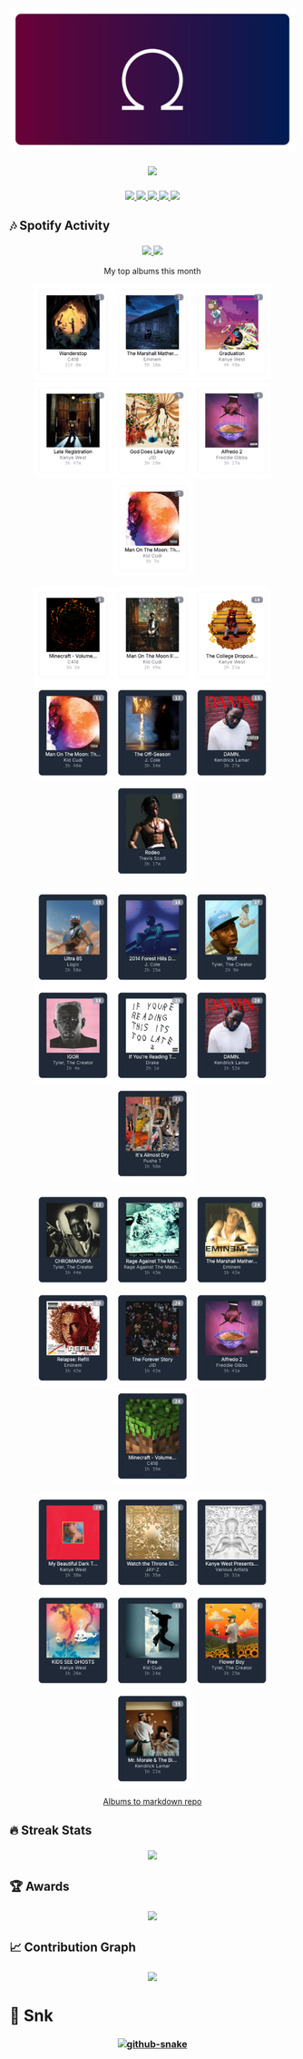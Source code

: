 <!-- Thanks to vaaski for the SVG frame and inspiration -->
<h3 align="center">
  <a href="https://github.com/vaaski/vaaski">
    <!-- ts school Chromebook so ass this SVG lags it wtf 😭😭😭 -->
    <img src="https://raw.githubusercontent.com/om3ga6400/om3ga6400/refs/heads/main/assets/banner.svg">
  </a>
</h3>

<!-- Goofy view counter using journey-ad's Moe Counter. Might remove because it’s somewhat suggestive, but idk ¯\_(ツ)_/¯ -->
<h3 align="center">
  <a href="https://github.com/journey-ad/Moe-Counter">
    <img src="https://count.getloli.com/@om3ga6400?name=om3ga6400&theme=rule34&scale=1.5">
  </a>
</h3>

<!-- Bunch of shields.io and shields.io style badges -->
<h3 align="center">
  <!-- Another view counter; this one is in the shields.io style, made by antonkomarev and breaks occasionally -->
  <a href="https://github.com/antonkomarev/github-profile-views-counter/">
    <img src="https://komarev.com/ghpvc/?username=om3ga6400">
  </a>
  <!-- shields.io badge that shows how many stars I have on all my repos combined; links to shields.io -->
  <a href="https://shields.io/">
    <img src="https://img.shields.io/github/stars/om3ga6400?style=fflat-square&color=yellow&logo=github">
  </a>
  <!-- shields.io badge that shows how many followers I have; links to my followers page -->
  <a href="https://github.com/om3ga6400?tab=followers">
    <img src="https://img.shields.io/github/followers/om3ga6400?style=fflat-square&logo=github">
  </a>
  <!-- shields.io badge that shows what license I have on this repo; links to the license as raw text -->
  <a href="https://raw.githubusercontent.com/om3ga6400/om3ga6400/refs/heads/main/LICENSE">
    <img src="https://img.shields.io/github/license/om3ga6400/om3ga6400">
  </a>
  <!-- Very cool shields.io style badge using discord-md-badge by gitlimes, shows when I’m active on Discord. LIMES ARE NOT PINK -->
  <a href="https://github.com/gitlimes/discord-md-badge/">
    <img src="https://dcbadge.limes.pink/api/shield/1232072032590758069?style=fflat-square">
  </a>
</h3>

## 🎶 Spotify Activity

<h3 align="center">
  <a href="https://github.com/kittinan/spotify-github-profile/">
    <img src="https://spotify-github-profile.kittinanx.com/api/view?uid=317acg6cjueru456j7s6tsnejlle&cover_image=true&theme=novatorem&show_offline=true">
  </a>
  <a href="https://github.com/YungBricoCoop/statsfm-card">
    <img src="https://card.elwan.ch/?username=om3ga6400&type=artists&y_offset=0&height=120&width=450&spacing=10&g_start=0d1117&g_stop=0d1117">
  </a>
</h3>

<p align="center">My top albums this month</p>
 
<!-- STATSFM START -->

<p align="center"><a href="https://open.spotify.com/album/051vvnKIC9VaY8vw4R2s0y" target="_blank" rel="noopener noreferrer"><img src="statsfm_svgs/1.svg" alt="Album #1" width="140" height="170" /></a><a href="#" target="_blank" rel="noopener noreferrer"><img src="statsfm_svgs/2.svg" alt="Album #2" width="140" height="170" /></a><a href="https://open.spotify.com/album/4SZko61aMnmgvNhfhgTuD3" target="_blank" rel="noopener noreferrer"><img src="statsfm_svgs/3.svg" alt="Album #3" width="140" height="170" /></a><a href="https://open.spotify.com/album/1Lt8ADtFWXost5wFYbr6oS" target="_blank" rel="noopener noreferrer"><img src="statsfm_svgs/4.svg" alt="Album #4" width="140" height="170" /></a><a href="#" target="_blank" rel="noopener noreferrer"><img src="statsfm_svgs/5.svg" alt="Album #5" width="140" height="170" /></a><a href="#" target="_blank" rel="noopener noreferrer"><img src="statsfm_svgs/6.svg" alt="Album #6" width="140" height="170" /></a><a href="https://open.spotify.com/album/2S8AWAM0nxyFy66YnUfIs3" target="_blank" rel="noopener noreferrer"><img src="statsfm_svgs/7.svg" alt="Album #7" width="140" height="170" /></a></p>
<p align="center"><a href="https://open.spotify.com/album/1NRRN5RWwfuLmQdjshz0L7" target="_blank" rel="noopener noreferrer"><img src="statsfm_svgs/8.svg" alt="Album #8" width="140" height="170" /></a><a href="https://open.spotify.com/album/3WFTGIO6E3Xh4paEOBY9OU" target="_blank" rel="noopener noreferrer"><img src="statsfm_svgs/9.svg" alt="Album #9" width="140" height="170" /></a><a href="https://open.spotify.com/album/7CYDRyFCKtAYJBSpfovLyX" target="_blank" rel="noopener noreferrer"><img src="statsfm_svgs/10.svg" alt="Album #10" width="140" height="170" /></a><a href="https://open.spotify.com/album/4PWBTB6NYSKQwfo79I3prg" target="_blank" rel="noopener noreferrer"><img src="statsfm_svgs/11.svg" alt="Album #11" width="140" height="170" /></a><a href="#" target="_blank" rel="noopener noreferrer"><img src="statsfm_svgs/12.svg" alt="Album #12" width="140" height="170" /></a><a href="https://open.spotify.com/album/0InO6eGRL47KErEYEoc2rP" target="_blank" rel="noopener noreferrer"><img src="statsfm_svgs/13.svg" alt="Album #13" width="140" height="170" /></a><a href="https://open.spotify.com/album/0XTAmejG8F97wF5MWoVbaY" target="_blank" rel="noopener noreferrer"><img src="statsfm_svgs/14.svg" alt="Album #14" width="140" height="170" /></a></p>
<p align="center"><a href="https://open.spotify.com/album/19bQiwEKhXUBJWY6oV3KZk" target="_blank" rel="noopener noreferrer"><img src="statsfm_svgs/15.svg" alt="Album #15" width="140" height="170" /></a><a href="https://open.spotify.com/album/2fSAC0ZiYnwKfzLEvyaMm8" target="_blank" rel="noopener noreferrer"><img src="statsfm_svgs/16.svg" alt="Album #16" width="140" height="170" /></a><a href="https://open.spotify.com/album/40QTqOBBxCEIQlLNdSjFQB" target="_blank" rel="noopener noreferrer"><img src="statsfm_svgs/17.svg" alt="Album #17" width="140" height="170" /></a><a href="https://open.spotify.com/album/5zi7WsKlIiUXv09tbGLKsE" target="_blank" rel="noopener noreferrer"><img src="statsfm_svgs/18.svg" alt="Album #18" width="140" height="170" /></a><a href="https://open.spotify.com/album/0ptlfJfwGTy0Yvrk14JK1I" target="_blank" rel="noopener noreferrer"><img src="statsfm_svgs/19.svg" alt="Album #19" width="140" height="170" /></a><a href="https://open.spotify.com/album/0bLXUfNT34mna9aXq8ex68" target="_blank" rel="noopener noreferrer"><img src="statsfm_svgs/20.svg" alt="Album #20" width="140" height="170" /></a><a href="https://open.spotify.com/album/6o38CdD7CUlZDCFhjZYLDH" target="_blank" rel="noopener noreferrer"><img src="statsfm_svgs/21.svg" alt="Album #21" width="140" height="170" /></a></p>
<p align="center"><a href="#" target="_blank" rel="noopener noreferrer"><img src="statsfm_svgs/22.svg" alt="Album #22" width="140" height="170" /></a><a href="https://open.spotify.com/album/1XjuC4WNRd0YpNTDaMUCgR" target="_blank" rel="noopener noreferrer"><img src="statsfm_svgs/23.svg" alt="Album #23" width="140" height="170" /></a><a href="https://open.spotify.com/album/7uYAa3GMb8TSsK5lKE3Cbn" target="_blank" rel="noopener noreferrer"><img src="statsfm_svgs/24.svg" alt="Album #24" width="140" height="170" /></a><a href="#" target="_blank" rel="noopener noreferrer"><img src="statsfm_svgs/25.svg" alt="Album #25" width="140" height="170" /></a><a href="#" target="_blank" rel="noopener noreferrer"><img src="statsfm_svgs/26.svg" alt="Album #26" width="140" height="170" /></a><a href="https://open.spotify.com/album/5WrpCQmbTUZuzNxGCPUFSV" target="_blank" rel="noopener noreferrer"><img src="statsfm_svgs/27.svg" alt="Album #27" width="140" height="170" /></a><a href="https://open.spotify.com/album/3Gt7rOjcZQoHCfnKl5AkK7" target="_blank" rel="noopener noreferrer"><img src="statsfm_svgs/28.svg" alt="Album #28" width="140" height="170" /></a></p>
<p align="center"><a href="https://open.spotify.com/album/555YaDGJyzG0QkdImBtPFD" target="_blank" rel="noopener noreferrer"><img src="statsfm_svgs/29.svg" alt="Album #29" width="140" height="170" /></a><a href="#" target="_blank" rel="noopener noreferrer"><img src="statsfm_svgs/30.svg" alt="Album #30" width="140" height="170" /></a><a href="https://open.spotify.com/album/0bcOGgwJpwBjfFBTApoqSn" target="_blank" rel="noopener noreferrer"><img src="statsfm_svgs/31.svg" alt="Album #31" width="140" height="170" /></a><a href="#" target="_blank" rel="noopener noreferrer"><img src="statsfm_svgs/32.svg" alt="Album #32" width="140" height="170" /></a><a href="https://open.spotify.com/album/2GD42iPt0jtcudvlMksV1d" target="_blank" rel="noopener noreferrer"><img src="statsfm_svgs/33.svg" alt="Album #33" width="140" height="170" /></a><a href="https://open.spotify.com/album/2nkto6YNI4rUYTLqEwWJ3o" target="_blank" rel="noopener noreferrer"><img src="statsfm_svgs/34.svg" alt="Album #34" width="140" height="170" /></a><a href="https://open.spotify.com/album/5S6f7f6ucT0WWtreUEfpfY" target="_blank" rel="noopener noreferrer"><img src="statsfm_svgs/35.svg" alt="Album #35" width="140" height="170" /></a></p>
<!-- STATSFM END -->

<p align="center">
  <a href="https://github.com/teraha-dev/statsfm-to-markdown">Albums to markdown repo</a>
</p>

## 🔥 Streak Stats

<h3 align="center">
  <a href="https://github.com/om3ga6400/github-readme-streak-stats/">
    <img src="https://github-readme-streak-stats-om3ga6400.vercel.app/?user=om3ga6400&theme=github-dark-blue&hide_border=true&date_format=j/n/Y">
  </a>
</h3>

## 🏆 Awards

<h3 align="center">
  <a href="https://github.com/om3ga6400/github-profile-trophy/">
    <img src="https://github-profile-trophy-om3ga6400.vercel.app/?username=OM3GA6400&theme=darkhub&no-frame=true&row=1&margin-w=0&column=8">
  </a>
</h3>

## 📈 Contribution Graph

<h3 align="center">
  <a href="https://github.com/ashutosh00710/github-readme-activity-graph/">
    <img src="https://github-readme-activity-graph.vercel.app/graph?username=OM3GA6400&theme=github-dark&hide_border=true&hide_title=true">
  </a>
</h3>

# 🐍 Snk

<h3 align="center">
  <a href="https://github.com/Platane/snk/">
    <picture>
      <source media="(prefers-color-scheme: dark)" srcset="https://raw.githubusercontent.com/om3ga6400/om3ga6400/refs/heads/output/github-snake-dark.svg">
      <source media="(prefers-color-scheme: light)" srcset="https://raw.githubusercontent.com/om3ga6400/om3ga6400/refs/heads/output/github-snake.svg">
      <img alt="github-snake">
    </picture>
  </a>
</h3>

<!--Geometria and Euclid Flex-->
